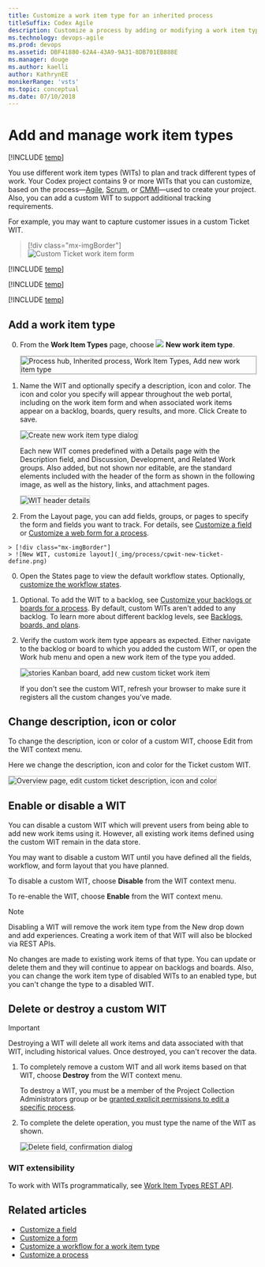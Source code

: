 ```yaml
---
title: Customize a work item type for an inherited process
titleSuffix: Codex Agile
description: Customize a process by adding or modifying a work item type for a Codex project 
ms.technology: devops-agile
ms.prod: devops
ms.assetid: DBF41880-62A4-43A9-9A31-8DB701EB888E
ms.manager: douge
ms.author: kaelliauthor: KathrynEE
monikerRange: 'vsts'
ms.topic: conceptual
ms.date: 07/10/2018
---
```


# Add and manage work item types      

[!INCLUDE [temp](../../_shared/codex-agile.md)]

You use different work item types (WITs) to plan and track different types of work. Your Codex project contains 9 or more WITs that you can customize, based on the process&mdash;[Agile](../../work/work-items/guidance/agile-process.md), [Scrum](../../work/work-items/guidance/scrum-process.md), or [CMMI](../../work/work-items/guidance/cmmi-process.md)&mdash;used to create your  project. Also, you can add a custom WIT to support additional tracking requirements. 

For example, you may want to capture customer issues in a custom Ticket WIT.   

> [!div class="mx-imgBorder"]  
> ![Custom Ticket work item form](_img/process/custom-wit-new-ticket-form.png) 

[!INCLUDE [temp](../_shared/process-prerequisites.md)] 

[!INCLUDE [temp](../_shared/open-process-admin-context-ts.md)]
 
[!INCLUDE [temp](../_shared/automatic-update-project.md)] 

<a id="add-wit">  </a>
## Add a work item type

0. From the **Work Item Types** page, choose ![ ](../../_img/icons/blue-add-icon.png) **New work item type**.

	<img src="_img/process/cpwit-add-new-wit.png" alt="Process hub, Inherited process, Work Item Types, Add new work item type" style="border: 2px solid #C3C3C3;" />
 
0. Name the WIT and optionally specify a description, icon and color. The icon and color you specify will appear throughout the web portal, including on the work item form and when associated work items appear on a backlog, boards, query results, and more. Click Create to save. 

	<img src="_img/process/cwit-create-wit-ticket.png" alt="Create new work item type dialog" style="border: 1px solid #C3C3C3;" /> 

	Each new WIT comes predefined with a Details page with the Description field, and Discussion, Development, and Related Work groups. Also added, but not shown nor editable, are the standard elements included with the header of the form as shown in the following image, as well as the history, links, and attachment pages. 
 
	<img src="_img/process/weblayout-system-controls-details-page.png" alt="WIT header details" style="border: 1px solid #C3C3C3;" /> 

0.   From the Layout page, you can add fields, groups, or pages to specify the form and fields you want to track. For details, see [Customize a field](customize-process-field.md) or [Customize a web form for a process](customize-process-form.md).    

	> [!div class="mx-imgBorder"]  
	> ![New WIT, customize layout](_img/process/cpwit-new-ticket-define.png)	
0. Open the States page to view the default workflow states. Optionally, [customize the workflow states](customize-process-workflow.md).  
<a id="backlog">  </a> 

0. Optional. To add the WIT to a backlog, see [Customize your backlogs or boards for a process](customize-process-backlogs-boards.md). By default, custom WITs aren't added to any backlog. To learn more about different backlog levels, see [Backlogs, boards, and plans](../../work/backlogs-boards-plans.md).   

0. Verify the custom work item type appears as expected. Either navigate to the backlog or board to which you added the custom WIT, or open the Work hub menu and open a new work item of the type you added.  

	<img src="_img/process/cpwit-new-custom-work-item-ticket.png" alt="stories Kanban board, add new custom ticket work item" style="border: 1px solid #C3C3C3;" /> 

	If you don't see the custom WIT, refresh your browser to make sure it registers all the custom changes you've made. 

<a id="overview">  </a>
## Change description, icon or color

To change the description, icon or color of a custom WIT, choose Edit from the WIT context menu. 

Here we change the description, icon and color for the Ticket custom WIT.  

<img src="_img/process/cpwit-edit-color-description.png" alt="Overview page, edit custom ticket description, icon and color" style="border: 1px solid #C3C3C3;" /> 

<a id="enable-disable"></a>
## Enable or disable a WIT  

You can disable a custom WIT which will prevent users from being able to add new work items using it. However, all existing work items defined using the custom WIT remain in the data store.  

You may want to disable a custom WIT until you have defined all the fields, workflow, and form layout that you have planned.

To disable a custom WIT, choose **Disable** from the WIT context menu. 

To re-enable the WIT, choose **Enable** from the WIT context menu. 

> [!NOTE]    
>Disabling a WIT will remove the work item type from the New drop down and add experiences. Creating a work item of that WIT will also be blocked via REST APIs.  
>
>No changes are made to existing work items of that type. You can update or delete them and they will continue to appear on backlogs and boards. Also, you can change the work item type of disabled WITs to an enabled type, but you can't change the type to a disabled WIT.

<a id="destroy">  </a>
## Delete or destroy a custom WIT 

> [!IMPORTANT]  
> Destroying a WIT will delete all work items and data associated with that WIT, including historical values. Once destroyed, you can't recover the data. 

1. To completely remove a custom WIT and all work items based on that WIT, choose **Destroy** from the WIT context menu.

	To destroy a WIT, you must be a member of the Project Collection Administrators group or be [granted explicit permissions to edit a specific process](../../security/set-permissions-access-work-tracking.md#process-permissions). 

2. To complete the delete operation, you must type the name of the WIT as shown. 

	<img src="_img/process/cpit-destroy-wit-confirm.png" alt="Delete field, confirmation dialog" style="border: 1px solid #C3C3C3;" />  
 
### WIT extensibility

To work with WITs programmatically, see [Work Item Types REST API](https://docs.microsoft.com/en-us/rest/api/vsts/processdefinitions/work%20item%20types). 


## Related articles  

- [Customize a field](customize-process-field.md)  
- [Customize a form](customize-process-field.md)
- [Customize a workflow for a work item type](customize-process-field.md)
- [Customize a process](customize-process-field.md) 

 